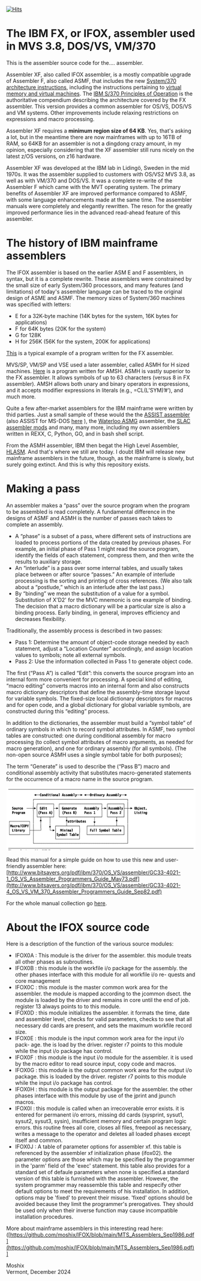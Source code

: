 [![Hits](https://hits.seeyoufarm.com/api/count/incr/badge.svg?url=https%3A%2F%2Fgithub.com%2Fmoshix%2FIFOX&count_bg=%2379C83D&title_bg=%23555555&icon=ibm.svg&icon_color=%23E7E7E7&title=hits&edge_flat=false)](https://hits.seeyoufarm.com)

The IBM FX, or IFOX, assembler used in MVS 3.8, DOS/VS, VM/370
==============================================================

This is the assembler source code for the.... assembler.  

Assembler XF, also called IFOX assembler, is a mostly compatible upgrade of Assembler F, also called ASMF, that includes the new [System/370 architecture instructions](https://www.ece.ucdavis.edu/~vojin/CLASSES/EEC272/S2005/Papers/Padegs-IBM360-sep81.pdf), including the instructions pertaining to [virtual memory and virtual machines](https://www.vm.ibm.com/history/50th/s370eavm.pdf). The [IBM S/370 Principles of Operation](http://www.bitsavers.org/pdf/ibm/370/princOps/GA22-7000-0_370_Principles_Of_Operation_Jun70.pdf) is the authoritative compendium describing the architecture covered by the FX assembler. This version provides a common assembler for OS/VS, DOS/VS and VM systems. Other improvements include relaxing restrictions on expressions and macro processing.
  
Assembler XF requires a **minimum region size of 64 KB**. Yes, that's asking a lot, but in the meantime there are now mainframes with up to 16TB of RAM, so 64KB for an assembler is not a dingdong crazy amount, in my opinion, especially considering that the XF assembler still runs nicely on the latest z/OS versions, on z16 hardware. 

Assembler XF was developed at the IBM lab in Lidingö, Sweden in the mid 1970s. It was the assembler supplied to customers with OS/VS2 MVS 3.8, as well as with VM/370 and DOS/VS. It was a complete re-write of the Assembler F which came with the MVT operating system. The primary benefits of Assembler XF are improved performance compared to ASMF, with some language enhancements made at the same time. The assembler manuals were completely and elegantly rewritten. The reson for the greatly improved performance lies in the advanced read-ahead feature of this assembler.

The history of IBM mainframe assemblers
=======================================
The IFOX assembler is based on the earlier ASM E and F assemblers, in syntax, but it is a complete rewrite. These assemblers were constrained by the small size of early System/360 processors, and many features (and limitations) of today's assembler language can be traced to the original design of ASME and ASMF. The memory sizes of System/360 machines was specified with letters:  
- E for a 32K-byte machine (14K bytes for the system, 16K bytes for applications)
- F for 64K bytes (20K for the system) 
- G for 128K
- H for 256K (56K for the system, 200K for applications)
   
[This](https://github.com/moshix/mvs/blob/master/WTOMOSHE.jcl) is a typical example of a program written for the FX assembler. 

MVS/SP, VM/SP and VSE used a later assembler, called ASMH for H sized machines. [Here](https://github.com/moshix/mvs/blob/9d625695c727f610f84cf7ccb3ebc28e3153633f/QUEENS_ASMH#L4) is a program written for AMSH. ASMH is vastly superior to the FX assembler. It allows symbols of up to 63 characters (versus 8 in FX assembler). AMSH allows both unary and binary operators in expressions, and it accepts modifier expressions in literals (e.g., =CL(L’SYM)’#’), and much more. 

Quite a few after-market assemblers for the IBM mainframe were written by thid parties. Just a small sample of these would the the [ASSIST assembler](https://faculty.cs.niu.edu/~byrnes/csci360/ho/asusergd.shtml) (also ASSIST for MS-DOS [here](https://github.com/moshix/mvs/blob/master/assist.exe) ), the [Waterloo ASMG](https://github.com/moshix/ASMG) assembler, the [SLAC assembler mods](https://www.gsf-soft.com/Documents/SLAC-MODS.html)  and many, many more, including my own assemblers written in REXX, C, Python, GO, and in bash shell script.   

From the ASMH assembler, IBM then begat the High Level Assembler, [HLASM](https://www.ibm.com/products/high-level-assembler-and-toolkit-feature). And that's where we still are today. I doubt IBM will release new mainframe assemblers in the future, though, as the mainframe is slowly, but surely going extinct. And this is why this repository exists. 
  
Making a pass
=============
An assembler makes a “pass” over the source program when the program to be assembled is read completely. A fundamental difference in the designs of ASMF and ASMH is the number of passes each takes to complete an assembly.
* A “phase” is a subset of a pass, where different sets of instructions are loaded to process portions of the data created by previous phases. For example, an initial phase of Pass 1 might read the source program, identify the fields of each statement, compress them, and then write the results to auxiliary
storage.
* An “interlude” is a pass over some internal tables, and usually takes place between or after source “passes.” An example of interlude processing is the sorting and printing of cross references. (We also talk about a “postlude,” which is an interlude after the last pass.)
* By “binding” we mean the substitution of a value for a symbol. Substitution of X'D2' for the MVC mnemonic is one example of binding. The decision that a macro dictionary will be a particular size is also a binding process. Early binding, in general, improves efficiency and decreases flexibility.

Traditionally, the assembly process is described in two passes:
* Pass 1: Determine the amount of object-code storage needed by each statement, adjust a “Location Counter” accordingly, and assign location values to symbols; note all external symbols.
* Pass 2: Use the information collected in Pass 1 to generate object code.  


The first (“Pass A”) is called “Edit”: this converts the source program into an internal form more convenient for processing. A special kind of editing, “macro editing” converts macros into an internal form and also constructs macro dictionary descriptors that define the assembly-time storage layout for variable symbols. The fixed-size local dictionary descriptors for macros and for open code, and a global dictionary for global variable symbols, are constructed during this “editing” process.

In addition to the dictionaries, the assembler must build a “symbol table” of ordinary symbols in which to record symbol attributes. In ASMF, two symbol tables are constructed: one during conditional assembly for macro processing (to collect symbol attributes of macro arguments, as needed for macro generation), and one for ordinary assembly (for all symbols). (The non-open source ASMH uses a single symbol table for both purposes);

The term “Generate” is used to describe the (“Pass B”) macro and conditional assembly activity that substitutes macro-generated statements for the occurrence of a macro name in the source program.

![Architecture of the XF Assembler](https://github.com/moshix/IFOX/blob/main/xfassembler.png)

Read this manual for a simple guide on how to use this new and user-friendly assembler here: [http://www.bitsavers.org/pdf/ibm/370/OS_VS/assembler/GC33-4021-1_OS_VS_Assembler_Programmers_Guide_May73.pdf](http://www.bitsavers.org/pdf/ibm/370/OS_VS/assembler/GC33-4021-4_OS_VS_VM_370_Assembler_Programmers_Guide_Sep82.pdf)

For the whole manual collection go [here](http://www.bitsavers.org/pdf/ibm/370/OS_VS/assembler/).

About the IFOX source code
==========================
Here is a description of the function of the various source modules:  
- IFOX0A : This module is the driver for the assembler. this module treats all other phases as subroutines.
- IFOX0B : this module is the workfile i/o package for the assembly. the
other phases interface with this module for all workfile i/o re-
quests and core management
- IFOX0C : this module is the master common work area for the assembler. the module is mapped according to the jcommon dsect. the module is loaded by the driver and remains in core until the end of job. register 13 always points to to this module.
- IFOX0D : this module initializes the assembler. it formats the time, date and assembler level, checks for valid parameters, checks to see that all necessary dd cards are present, and sets the maximum workfile record size.
- IFOX0E : this module is the input common work area for the input i/o pack- age. the is load by the driver. register r7 points to this module while the input i/o package has control.
- IFOX0F  : this module is the input i/o module for the assembler. it is used by the macro editor to read source input, copy code and macros.
- IFOX0G  : this module is the output common work area for the output i/o package. this is loaded by the driver. register r7 points to this module while the input i/o package has control.
- IFOX0H  : this module is the output package for the assembler. the other phases interface with this module by use of the jprint and jpunch macros.
- IFOX0I  : this module is called when an irrecoverable error exists. it is entered for permanent i/o errors, missing dd cards (sysprint, sysut1, sysut2, sysut3, sysin), insufficient memory and certain program logic errors. this routine frees all core, closes all files, freepool as necessary, writes a message to the operator and deletes all loaded phases except itself and common.
- IFOX0J  : A table of parameter options for assembler xf.
this table is referenced by the assembler xf initialization phase (ifox02).
the parameter options are those which may be specified by the
programmer in the 'parm' field of the 'exec' statement. this
table also provides for a standard set of defaule parameters when none
is specified.a standard version of this table is furnished with the assembler.
However, the system programmer may reassemble this
table and respecify other default options to meet the requirements of his
installation. In addition, options may be 'fixed' to prevent their misuse.
'fixed' options should be avoided because they limit the programmer's prerogatives.
They should be used only when their inverse function may cause incompatible
installation procedures.

More about mainframe assemblers in this interesting read here: ([https://github.com/moshix/IFOX/blob/main/MTS_Assemblers_Sep1986.pdf](https://github.com/moshix/IFOX/blob/main/MTS_Assemblers_Sep1986.pdf)]

Moshix  
Vermont, December 2024
